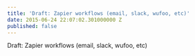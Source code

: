 ```yaml
---
title: 'Draft: Zapier workflows (email, slack, wufoo, etc)'
date: 2015-06-24 22:07:02.301000000 Z
published: false
---
```


Draft: Zapier workflows (email, slack, wufoo, etc)

